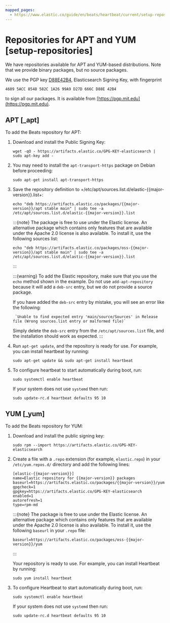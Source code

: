```yaml
---
mapped_pages:
  - https://www.elastic.co/guide/en/beats/heartbeat/current/setup-repositories.html
---
```


# Repositories for APT and YUM [setup-repositories]

We have repositories available for APT and YUM-based distributions. Note that we provide binary packages, but no source packages.

We use the PGP key [D88E42B4](https://pgp.mit.edu/pks/lookup?op=vindex&search=0xD27D666CD88E42B4), Elasticsearch Signing Key, with fingerprint

```
4609 5ACC 8548 582C 1A26 99A9 D27D 666C D88E 42B4
```
to sign all our packages. It is available from [https://pgp.mit.edu](https://pgp.mit.edu).


## APT [_apt]

To add the Beats repository for APT:

1. Download and install the Public Signing Key:

    ```shell
    wget -qO - https://artifacts.elastic.co/GPG-KEY-elasticsearch | sudo apt-key add -
    ```

2. You may need to install the `apt-transport-https` package on Debian before proceeding:

    ```shell
    sudo apt-get install apt-transport-https
    ```

3. Save the repository definition to  +/etc/apt/sources.list.d/elastic-{{major-version}}.list+:

    ```shell subs=true
    echo "deb https://artifacts.elastic.co/packages/{{major-version}}/apt stable main" | sudo tee -a /etc/apt/sources.list.d/elastic-{{major-version}}.list
    ```

    :::{note}
    The package is free to use under the Elastic license. An alternative package which contains only features that are available under the Apache 2.0 license is also available. To install it, use the following sources list:

    ```shell subs=true
    echo "deb https://artifacts.elastic.co/packages/oss-{{major-version}}/apt stable main" | sudo tee -a /etc/apt/sources.list.d/elastic-{{major-version}}.list
    ```
    :::

    :::{warning}
    To add the Elastic repository, make sure that you use the `echo` method  shown in the example. Do not use `add-apt-repository` because it will add a `deb-src` entry, but we do not provide a source package.

    If you have added the `deb-src` entry by mistake, you will see an error like the following:

        `Unable to find expected entry 'main/source/Sources' in Release file (Wrong sources.list entry or malformed file)`

    Simply delete the `deb-src` entry from the `/etc/apt/sources.list` file, and the installation should work as expected.
    :::

4.  Run `apt-get update`, and the repository is ready for use. For example, you can install heartbeat by running:

    ```shell
    sudo apt-get update && sudo apt-get install heartbeat
    ```

5. To configure heartbeat to start automatically during boot, run:

    ```
    sudo systemctl enable heartbeat
    ```

    If your system does not use `systemd` then run:

    ```
    sudo update-rc.d heartbeat defaults 95 10
    ```



## YUM [_yum]

To add the Beats repository for YUM:

1. Download and install the public signing key:

    ```shell
    sudo rpm --import https://artifacts.elastic.co/GPG-KEY-elasticsearch
    ```

2. Create a file with a `.repo` extension (for example, `elastic.repo`) in your `/etc/yum.repos.d/` directory and add the following lines:

    ```shell subs=true
    [elastic-{{major-version}}]
    name=Elastic repository for {{major-version}} packages
    baseurl=https://artifacts.elastic.co/packages/{{major-version}}/yum
    gpgcheck=1
    gpgkey=https://artifacts.elastic.co/GPG-KEY-elasticsearch
    enabled=1
    autorefresh=1
    type=rpm-md
    ```

    :::{note}
    The package is free to use under the Elastic license. An alternative package which contains only features that are available under the Apache 2.0     license is also available. To install it, use the following `baseurl` in your `.repo` file:

    ```shell subs=true
    baseurl=https://artifacts.elastic.co/packages/oss-{{major-version}}/yum
    ```
    :::

    Your repository is ready to use. For example, you can install Heartbeat by running:

    ```shell subs=true
    sudo yum install heartbeat
    ```

4. To configure Heartbeat to start automatically during boot, run:

    ```
    sudo systemctl enable heartbeat
    ```

    If your system does not use `systemd` then run:

    ```
    sudo update-rc.d heartbeat defaults 95 10
    ```



